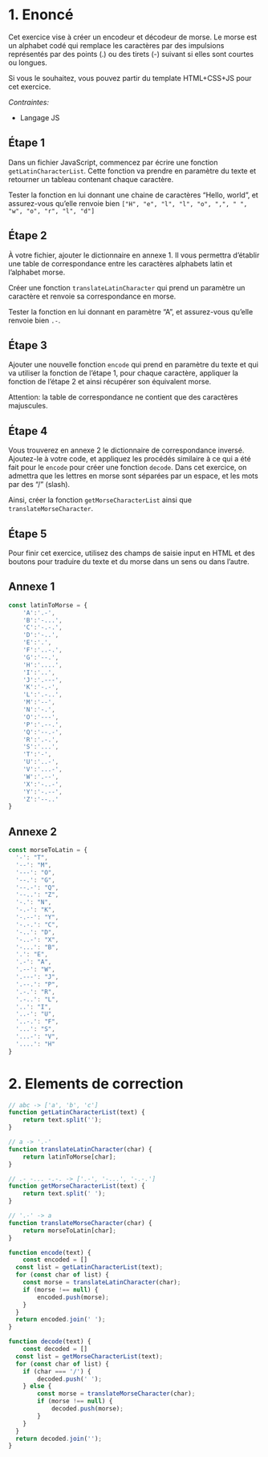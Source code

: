 # 1. Enoncé

Cet exercice vise à créer un encodeur et décodeur de morse. Le morse est un alphabet codé qui remplace les caractères par des impulsions représentés par des points (.) ou des tirets (-) suivant si elles sont courtes ou longues.

Si vous le souhaitez, vous pouvez partir du template HTML+CSS+JS pour cet exercice.

*Contraintes:* 

- Langage JS

## Étape 1

Dans un fichier JavaScript, commencez par écrire une fonction `getLatinCharacterList`. Cette fonction va prendre en paramètre du texte et retourner un tableau contenant chaque caractère.

Tester la fonction en lui donnant une chaine de caractères “Hello, world”, et assurez-vous qu’elle renvoie bien `["H", "e", "l", "l", "o", ",", " ", "w", "o", "r", "l", "d"]`

## Étape 2

À votre fichier, ajouter le dictionnaire en annexe 1. Il vous permettra d’établir une table de correspondance entre les caractères alphabets latin et l’alphabet morse.

Créer une fonction `translateLatinCharacter` qui prend un paramètre un caractère et renvoie sa correspondance en morse.

Tester la fonction en lui donnant en paramètre “A”, et assurez-vous qu’elle renvoie bien `.-`.

## Étape 3

Ajouter une nouvelle fonction `encode` qui prend en paramètre du texte et qui va utiliser la fonction de l’étape 1, pour chaque caractère, appliquer la fonction de l’étape 2 et ainsi récupérer son équivalent morse.

Attention: la table de correspondance ne contient que des caractères majuscules.

## Étape 4

Vous trouverez en annexe 2 le dictionnaire de correspondance inversé. Ajoutez-le à votre code, et appliquez les procédés similaire à ce qui a été fait pour le `encode` pour créer une fonction `decode`.
Dans cet exercice, on admettra que les lettres en morse sont séparées par un espace, et les mots par des “/” (slash).

Ainsi, créer la fonction `getMorseCharacterList` ainsi que `translateMorseCharacter`.

## Étape **5**

Pour finir cet exercice, utilisez des champs de saisie input en HTML et des boutons pour traduire du texte et du morse dans un sens ou dans l’autre.

## Annexe 1

```jsx
const latinToMorse = {
	'A':'.-',
	'B':'-...',
	'C':'-.-.',
	'D':'-..',
	'E':'.',
	'F':'..-.',
	'G':'--.',
	'H':'....',
	'I':'..',
	'J':'.---',
	'K':'-.-',
	'L':'.-..',
	'M':'--',
	'N':'-.',
	'O':'---',
	'P':'.--.',
	'Q':'--.-',
	'R':'.-.',
	'S':'...',
	'T':'-',
	'U':'..-',
	'V':'...-',
	'W':'.--',
	'X':'-..-',
	'Y':'-.--',
	'Z':'--..'
}
```

## Annexe 2

```jsx
const morseToLatin = {
  '-': "T",
  '--': "M",
  '---': "O",
  '--.': "G",
  '--.-': "Q",
  '--..': "Z",
  '-.': "N",
  '-.-': "K",
  '-.--': "Y",
  '-.-.': "C",
  '-..': "D",
  '-..-': "X",
  '-...': "B",
  '.': "E",
  '.-': "A",
  '.--': "W",
  '.---': "J",
  '.--.': "P",
  '.-.': "R",
  '.-..': "L",
  '..': "I",
  '..-': "U",
  '..-.': "F",
  '...': "S",
  '...-': "V",
  '....': "H"
}
```

# 2. Elements de correction

```jsx
// abc -> ['a', 'b', 'c']
function getLatinCharacterList(text) {
	return text.split('');
}

// a -> '.-'
function translateLatinCharacter(char) {
	return latinToMorse[char];
}

// .- -... -.-. -> ['.-', '-...', '-.-.']
function getMorseCharacterList(text) {
	return text.split(' ');
}

// '.-' -> a
function translateMorseCharacter(char) {
	return morseToLatin[char];
}

function encode(text) {
	const encoded = []
  const list = getLatinCharacterList(text);
  for (const char of list) {
  	const morse = translateLatinCharacter(char);
  	if (morse !== null) {
    	encoded.push(morse);
    }
  }
  return encoded.join(' ');
}

function decode(text) {
	const decoded = []
  const list = getMorseCharacterList(text);
  for (const char of list) {
  	if (char === '/') {
    	decoded.push(' ');
    } else {
    	const morse = translateMorseCharacter(char);
  		if (morse !== null) {
    		decoded.push(morse);
	    }
    }
  }
  return decoded.join('');
}
```
